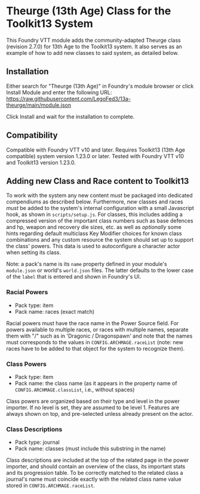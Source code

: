 # Theurge (13th Age) Class for the Toolkit13 System

This Foundry VTT module adds the community-adapted Theurge class (revision 2.7.0) for 13th Age to the Toolkit13 system. It also serves as an example of how to add new classes to said system, as detailed below.

## Installation
Either search for "Theurge (13th Age)" in Foundry's module browser or click Install Module and enter the following URL: https://raw.githubusercontent.com/LegoFed3/13a-theurge/main/module.json

Click Install and wait for the installation to complete.

## Compatibility

Compatible with Foundry VTT v10 and later.
Requires Toolkit13 (13th Age compatible) system version 1.23.0 or later.
Tested with Foundry VTT v10 and Toolkit13 version 1.23.0.

## Adding new Class and Race content to Toolkit13

To work with the system any new content *must* be packaged into dedicated compendiums as described below.
Furthermore, *new* classes and races *must* be added to the system's internal configuration with a small Javascript hook, as shown in `scripts/setup.js`.
For classes, this includes adding a compressed version of the important class numbers such as base defences and hp, weapon and recovery die sizes, etc. as well as *optionally* some hints regarding default multiclass Key Modifier choices for known class combinations and any custom resource the system should set up to support the class' powers. This data is used to autoconfigure a character actor when setting its class.

Note: a pack's name is its `name` property defined in your module's `module.json` or world's `world.json` files. The latter defaults to the lower case of the `label` that is entered and shown in Foundry's UI.

### Racial Powers

- Pack type: item
- Pack name: races (exact match)

Racial  powers must have the race name in the Power Source field. For powers available to multiple races, or races with multiple names, separate them with "\/" such as in 'Dragonic \/ Dragonspawn' and note that the names must corresponds to the values in `CONFIG.ARCHMAGE.raceList` (note: new races have to be added to that object for the system to recognize them).

### Class Powers

- Pack type: item
- Pack name: the class name (as it appears in the property name of `CONFIG.ARCHMAGE.classList`, i.e., without spaces) 

Class powers are organized based on their type and level in the power importer. If no level is set, they are assumed to be level 1.
Features are always shown on top, and pre-selected unless already present on the actor.

### Class Descriptions

- Pack type: journal
- Pack name: classes (must include this substring in the name)

Class descriptions are included at the top of the related page in the power importer, and should contain an overview of the class, its important stats and its progression table.
To be correctly matched to the related class a journal's name must coincide exactly with the related class name value stored in `CONFIG.ARCHMAGE.raceList`.

